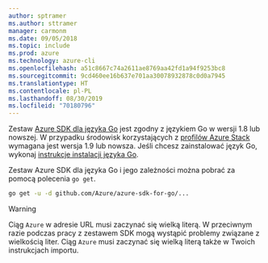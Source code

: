```yaml
---
author: sptramer
ms.author: sttramer
manager: carmonm
ms.date: 09/05/2018
ms.topic: include
ms.prod: azure
ms.technology: azure-cli
ms.openlocfilehash: a51c8667c74a2611ae8769aa42fd1a94f9253bc8
ms.sourcegitcommit: 9cd460ee16b637e701aa30078932878c0d0a7945
ms.translationtype: HT
ms.contentlocale: pl-PL
ms.lasthandoff: 08/30/2019
ms.locfileid: "70180796"
---
```

Zestaw [Azure SDK dla języka Go](https://github.com/Azure/azure-sdk-for-go) jest zgodny z językiem Go w wersji 1.8 lub nowszej. W przypadku środowisk korzystających z [profilów Azure Stack](/azure/azure-stack/user/azure-stack-version-profiles-go) wymagana jest wersja 1.9 lub nowsza.
Jeśli chcesz zainstalować język Go, wykonaj [instrukcje instalacji języka Go](https://golang.org/doc/install).

Zestaw Azure SDK dla języka Go i jego zależności można pobrać za pomocą polecenia `go get`.

```bash
go get -u -d github.com/Azure/azure-sdk-for-go/...
```

> [!WARNING]
> Ciąg `Azure` w adresie URL musi zaczynać się wielką literą. W przeciwnym razie podczas pracy z zestawem SDK mogą wystąpić problemy związane z wielkością liter. Ciąg `Azure` musi zaczynać się wielką literą także w Twoich instrukcjach importu.
